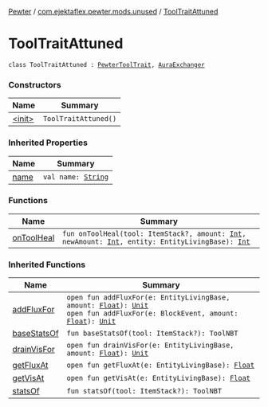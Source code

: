 [Pewter](../../index.md) / [com.ejektaflex.pewter.mods.unused](../index.md) / [ToolTraitAttuned](./index.md)

# ToolTraitAttuned

`class ToolTraitAttuned : `[`PewterToolTrait`](../../com.ejektaflex.pewter.api.core.traits/-pewter-tool-trait/index.md)`, `[`AuraExchanger`](../../com.ejektaflex.pewter.lib.mixins/-aura-exchanger/index.md)

### Constructors

| Name | Summary |
|---|---|
| [&lt;init&gt;](-init-.md) | `ToolTraitAttuned()` |

### Inherited Properties

| Name | Summary |
|---|---|
| [name](../../com.ejektaflex.pewter.api.core.traits/-pewter-tool-trait/name.md) | `val name: `[`String`](https://kotlinlang.org/api/latest/jvm/stdlib/kotlin/-string/index.html) |

### Functions

| Name | Summary |
|---|---|
| [onToolHeal](on-tool-heal.md) | `fun onToolHeal(tool: ItemStack?, amount: `[`Int`](https://kotlinlang.org/api/latest/jvm/stdlib/kotlin/-int/index.html)`, newAmount: `[`Int`](https://kotlinlang.org/api/latest/jvm/stdlib/kotlin/-int/index.html)`, entity: EntityLivingBase): `[`Int`](https://kotlinlang.org/api/latest/jvm/stdlib/kotlin/-int/index.html) |

### Inherited Functions

| Name | Summary |
|---|---|
| [addFluxFor](../../com.ejektaflex.pewter.lib.mixins/-aura-exchanger/add-flux-for.md) | `open fun addFluxFor(e: EntityLivingBase, amount: `[`Float`](https://kotlinlang.org/api/latest/jvm/stdlib/kotlin/-float/index.html)`): `[`Unit`](https://kotlinlang.org/api/latest/jvm/stdlib/kotlin/-unit/index.html)<br>`open fun addFluxFor(e: BlockEvent, amount: `[`Float`](https://kotlinlang.org/api/latest/jvm/stdlib/kotlin/-float/index.html)`): `[`Unit`](https://kotlinlang.org/api/latest/jvm/stdlib/kotlin/-unit/index.html) |
| [baseStatsOf](../../com.ejektaflex.pewter.api.core.traits/-pewter-tool-trait/base-stats-of.md) | `fun baseStatsOf(tool: ItemStack?): ToolNBT` |
| [drainVisFor](../../com.ejektaflex.pewter.lib.mixins/-aura-exchanger/drain-vis-for.md) | `open fun drainVisFor(e: EntityLivingBase, amount: `[`Float`](https://kotlinlang.org/api/latest/jvm/stdlib/kotlin/-float/index.html)`): `[`Unit`](https://kotlinlang.org/api/latest/jvm/stdlib/kotlin/-unit/index.html) |
| [getFluxAt](../../com.ejektaflex.pewter.lib.mixins/-aura-exchanger/get-flux-at.md) | `open fun getFluxAt(e: EntityLivingBase): `[`Float`](https://kotlinlang.org/api/latest/jvm/stdlib/kotlin/-float/index.html) |
| [getVisAt](../../com.ejektaflex.pewter.lib.mixins/-aura-exchanger/get-vis-at.md) | `open fun getVisAt(e: EntityLivingBase): `[`Float`](https://kotlinlang.org/api/latest/jvm/stdlib/kotlin/-float/index.html) |
| [statsOf](../../com.ejektaflex.pewter.api.core.traits/-pewter-tool-trait/stats-of.md) | `fun statsOf(tool: ItemStack?): ToolNBT` |
